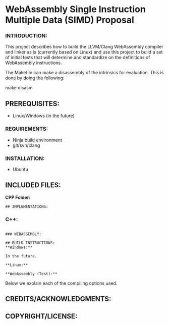 # WebAssembly Single Instruction Multiple Data (SIMD) Proposal

### INTRODUCTION:
This project describes how to build the LLVM/Clang WebAssembly compiler and linker as is
(currently based on Linux) and use this project to build a set of initial tests that 
will determine and standardize on the definitions of WebAssembly instructions.

The Makefile can make a disassembly of the intrinsics for evaluation.  This is done by
doing the following:

make disasm

## PREREQUISITES:
* Linux/Windows (in the future)

### REQUIREMENTS:
* Ninja build environment
* git/svn/clang

### INSTALLATION:
* Ubuntu

## INCLUDED FILES:
**CPP Folder:**
```
## IMPLEMENTATIONS:

```

### C++:

```

### WEBASSEMBLY:

## BUILD INSTRUCTIONS:
**Windows:**

In the future.

**Linux:**		

```

```
**WebAssembly (Test):**

```
Below we explain each of the compiling options used.

## CREDITS/ACKNOWLEDGMENTS:

## COPYRIGHT/LICENSE:
